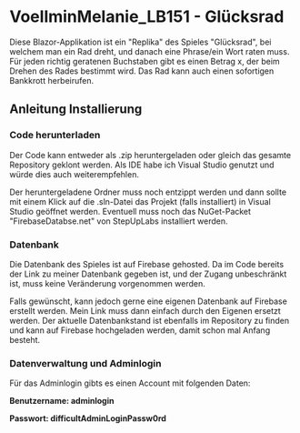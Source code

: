 # VoellminMelanie_LB151 - Glücksrad

Diese Blazor-Applikation ist ein "Replika" des Spieles "Glücksrad", bei welchem man ein Rad dreht, und danach eine Phrase/ein Wort raten muss. Für jeden richtig geratenen Buchstaben gibt es einen Betrag x, der beim Drehen des Rades bestimmt wird. Das Rad kann auch einen sofortigen Bankkrott herbeirufen.

## Anleitung Installierung

### Code herunterladen

Der Code kann entweder als .zip heruntergeladen oder gleich das gesamte Repository geklont werden. Als IDE habe ich Visual Studio genutzt und würde dies auch weiterempfehlen.

Der heruntergeladene Ordner muss noch entzippt werden und dann sollte mit einem Klick auf die .sln-Datei das Projekt (falls installiert) in Visual Studio geöffnet werden. Eventuell muss noch das NuGet-Packet "FirebaseDatabse.net" von StepUpLabs installiert werden.

### Datenbank

Die Datenbank des Spieles ist auf Firebase gehosted. Da im Code bereits der Link zu meiner Datenbank gegeben ist, und der Zugang unbeschränkt ist, muss keine Veränderung vorgenommen werden.

Falls gewünscht, kann jedoch gerne eine eigenen Datenbank auf Firebase erstellt werden. Mein Link muss dann einfach durch den Eigenen ersetzt werden. Der aktuelle Datenbankstand ist ebenfalls im Repository zu finden und kann auf Firebase hochgeladen werden, damit schon mal Anfang besteht.

### Datenverwaltung und Adminlogin

Für das Adminlogin gibts es einen Account mit folgenden Daten:

**Benutzername: adminlogin**

**Passwort: difficultAdminLoginPassw0rd**
